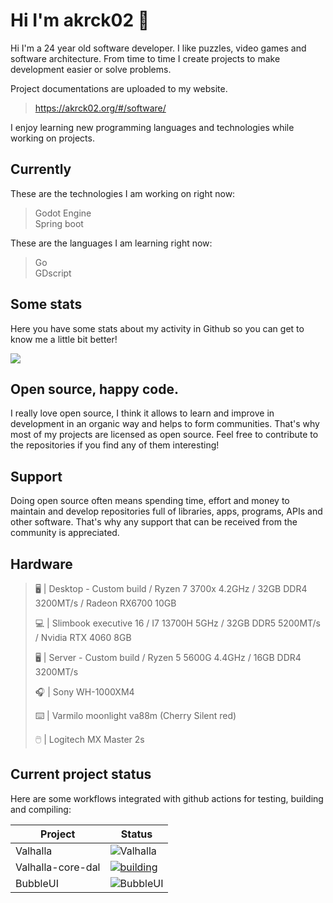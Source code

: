 # Hi I'm akrck02 👋
Hi I'm a 24 year old software developer. I like puzzles, video games and software architecture.
From time to time I create projects to make development easier or solve problems. 

Project documentations are uploaded to my website.

> https://akrck02.org/#/software/

I enjoy learning new programming languages and technologies while working on projects. 

## Currently 
These are the technologies I am working on right now:

> Godot Engine
> <br>Spring boot

These are the languages I am learning right now:

> Go
> <br>GDscript



## Some stats
Here you have some stats about my activity in Github so you can get to know me a little bit better!

<image src="github-metrics.svg ">

  
## Open source, happy code.
I really love open source, I think it allows to learn and improve in development in an organic way and helps to form communities.
That's why most of my projects are licensed as open source. Feel free to contribute to the repositories if you find any of them interesting! 

## Support 
Doing open source often means spending time, effort and money to maintain and develop repositories full of libraries, apps, programs, APIs and other software.
That's why any support that can be received from the community is appreciated.

## Hardware
>🖥️ | Desktop - Custom build / Ryzen 7 3700x 4.2GHz / 32GB DDR4 3200MT/s / Radeon RX6700 10GB
>
>💻 | Slimbook executive 16 / I7 13700H 5GHz / 32GB DDR5 5200MT/s / Nvidia RTX 4060 8GB
>
>🖥️ | Server - Custom build / Ryzen 5 5600G 4.4GHz / 16GB DDR4 3200MT/s
>
>🎧 | Sony WH-1000XM4
>
>⌨️ | Varmilo moonlight va88m (Cherry Silent red)
>
>🖱️ | Logitech MX Master 2s


## Current project status
Here are some workflows integrated with github actions for testing, building and compiling:

| Project    | Status |
|------------|--------|
| Valhalla | ![Valhalla](https://github.com/akrck02/Valhalla/actions/workflows/release-stable.yml/badge.svg) | 
| Valhalla-core-dal | [![building](https://github.com/akrck02/valhalla-core-dal/actions/workflows/publish_version.yaml/badge.svg)](https://github.com/akrck02/Valhalla-core/actions/workflows/publish_version.yaml)|
| BubbleUI | ![BubbleUI](https://github.com/akrck02/Bubble-UI/actions/workflows/build_and_release.yml/badge.svg) |


